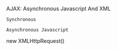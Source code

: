 AJAX:
    Asynchronous Javascript And XML

    Synchronous

    Asynchronous Javascript

   new XMLHttpRequest()